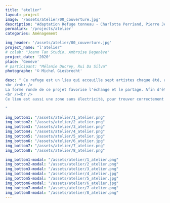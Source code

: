 ```yaml
---
title: "atelier"
layout: project
image: '/assets/atelier/00_couverture.jpg'
description: "Adaptation Refuge tonneau - Charlotte Perriand, Pierre Jeanneret"
permalink: '/projects/atelier'
categories: Aménagement

img_header: '/assets/atelier/00_couverture.jpg'
project_name: "l'atelier"
# colab: "Joann Tan Studio, Ambroise Degenève"
project_date: '2020'
place: 'Genève'
# participant: "Mélanie Ducrey, Rui Da Silva"
photographe: '© Michel Giesbrecht'

desc: " Ce refuge est un lieu qui acceuille sept artistes chaque été, afin de leur permettre de travailler ensemble ou de se rencontrer en groupe de travail, et d'améliorer leurs projets et leurs réflexions. Le but est de trouver de l'inspiration.
<br /><br />
La forme ronde de ce projet favorise l'échange et le partage. Afin d'être pratique pour toute activité, chaque lieu n'a pas vraiment de fonction précise et peut être exploité en fonction de la personne et de son art. Les différents niveaux permettent de laisser beaucoup de place pour le rangement afin de ne pas encombrer le lieu tout en gardant un esprit d'atelier.
<br /><br />
Ce lieu est aussi une zone sans électricité, pour trouver correctement la ressource dans la montagne, pour se déconnecter de la ville et se connecter avec la nature et les gens.

"

img_bottom1: "/assets/atelier/1_atelier.png"
img_bottom2: "/assets/atelier/2_atelier.png"
img_bottom3: "/assets/atelier/3_atelier.png"
img_bottom4: "/assets/atelier/4_atelier.png"
img_bottom5: "/assets/atelier/5_atelier.jpg"
img_bottom6: "/assets/atelier/6_atelier.jpg"
img_bottom7: "/assets/atelier/7_atelier.png"
img_bottom8: "/assets/atelier/8_atelier.png"

img_bottom1-modal: "/assets/atelier/1_atelier.png"
img_bottom2-modal: "/assets/atelier/2_atelier.png"
img_bottom3-modal: "/assets/atelier/3_atelier.png"
img_bottom4-modal: "/assets/atelier/4_atelier.jpg"
img_bottom5-modal: "/assets/atelier/5_atelier.jpg"
img_bottom6-modal: "/assets/atelier/6_atelier.jpg"
img_bottom7-modal: "/assets/atelier/7_atelier.png"
img_bottom8-modal: "/assets/atelier/8_atelier.png"
---
```

